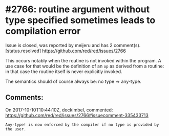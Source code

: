 
#2766: routine argument without type specified sometimes leads to compilation error
================================================================================
Issue is closed, was reported by meijeru and has 2 comment(s).
[status.resolved]
<https://github.com/red/red/issues/2766>

This occurs notably when the routine is not invoked within the program. A use case for that would be the definition of an `op` as derived from a routine: in that case the routine itself is never explicitly invoked.

The semantics should of course always be: no type => any-type.


Comments:
--------------------------------------------------------------------------------

On 2017-10-10T10:44:10Z, dockimbel, commented:
<https://github.com/red/red/issues/2766#issuecomment-335433713>

    Any-type! is now enforced by the compiler if no type is provided by the user.

